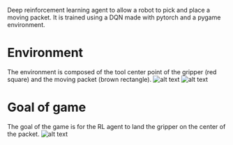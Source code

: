 Deep reinforcement learning agent to allow a robot to pick and place a moving packet. It is trained using a DQN made with pytorch and a pygame environment.
# Environment
The environment is composed of the tool center point of the gripper (red square) and the moving packet (brown rectangle).
![alt text](https://github.com/davidmartinez13/Deep-RL-Agent-for-Pick-and-Place/blob/main/images/real_robot.png)
![alt text](https://github.com/davidmartinez13/Deep-RL-Agent-for-Pick-and-Place/blob/main/images/rl_agent_demo_1.png)
# Goal of game
The goal of the game is for the RL agent to land the gripper on the center of the packet.
![alt text](https://github.com/davidmartinez13/Deep-RL-Agent-for-Pick-and-Place/blob/main/images/rl_agent_demo_2.png)